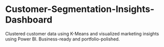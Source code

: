 # Customer-Segmentation-Insights-Dashboard
Clustered customer data using K-Means and visualized marketing insights using Power BI. Business-ready and portfolio-polished.
